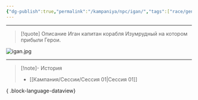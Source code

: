 ```yaml
---
{"dg-publish":true,"permalink":"/kampaniya/npc/igan/","tags":["race/genasi","affinity/friendly","job/sea_captain"],"created":"2025-01-08T06:30:47.568+03:00","updated":"2025-01-09T10:37:57.903+03:00"}
---
```



<hr></hr>

> [!quote] Описание
> Иган капитан корабля Изумрудный на котором прибыли Герои.

![igan.jpg](/img/user/%D0%90%D1%81%D1%81%D0%B5%D1%82%D1%8B/NPC/igan.jpg)





<hr></hr>

> [!note]- История
>  - [[Кампания/Сессии/Сессия 01\|Сессия 01]]
> 
{ .block-language-dataview}